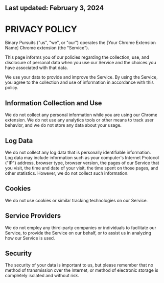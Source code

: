 ## Last updated: February 3, 2024

# PRIVACY POLICY

Binary Pursuits ("us", "we", or "our") operates the [Your Chrome Extension Name] Chrome extension (the "Service").

This page informs you of our policies regarding the collection, use, and disclosure of personal data when you use our Service and the choices you have associated with that data.

We use your data to provide and improve the Service. By using the Service, you agree to the collection and use of information in accordance with this policy.

## Information Collection and Use
We do not collect any personal information while you are using our Chrome extension. We do not use any analytics tools or other means to track user behavior, and we do not store any data about your usage.

## Log Data
We do not collect any log data that is personally identifiable information. Log data may include information such as your computer's Internet Protocol ("IP") address, browser type, browser version, the pages of our Service that you visit, the time and date of your visit, the time spent on those pages, and other statistics. However, we do not collect such information.

## Cookies
We do not use cookies or similar tracking technologies on our Service.

## Service Providers
We do not employ any third-party companies or individuals to facilitate our Service, to provide the Service on our behalf, or to assist us in analyzing how our Service is used.

## Security
The security of your data is important to us, but please remember that no method of transmission over the Internet, or method of electronic storage is completely isolated and without risk.